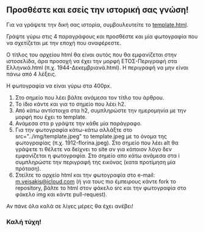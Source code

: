 ## Προσθέστε και εσείς την ιστορική σας γνώση!

Για να γράψετε την δική σας ιστορία, συμβουλευτείτε το [template.html](template.html).

Γράψτε γύρω στις 4 παραγράφους και προσθέστε και μία φωτογραφία που να σχετίζεται με την εποχή που αναφέρεστε.

Ο τίτλος του αρχείου html θα είναι αυτός που θα εμφανίζεται στην ιστοσελίδα, άρα προσοχή να έχει την μορφή ΕΤΟΣ-Περιγραφή στα Ελληνικά.html (π.χ. 1944-Δεκεμβριανά.html). Η περιγραφή να μην είναι πάνω από 4 λέξεις.

Η φωτογραφία να είναι γύρω στα 400px.

1. Στο σημείο που λέει <title> και </title> βάλτε ανάμεσα τον τίτλο του άρθρου.
2. Το ίδιο κάντε και για το σημείο που λέει h2.
3. Από κάτω αντίστοιχα στα h2, συμπληρώστε την ημερομηνία με την μορφή που έχει το template.
4. Ανάμεσα στα p γράψτε την κάθε μία παράγραφο.
5. Για την φωτογραφία κάτω-κάτω αλλάξτε στο src="../img/template.jpeg" το template.jpeg με το όνομα της φωτογραφίας (π.χ. 1912-florina.jpeg). Στο σημείο που λέει alt θα γράψετε τι θέλετε να δείχνει το site αν για κάποιον λόγο δεν εμφανίζεται η φωτογραφία. Στο σημείο απο κάτω ανάμεσα στα i συμπληρώστε την περιγραφή της εικόνας (κατα προτίμηση μία πρόταση).
6. Στείλτε το αρχείο html και την φωτογραφία στο e-mail: m.veisakis@icloud.com (ή για τους πιο έμπειρους κάντε fork το repository, βάλτε το html στον φάκελο src και την φωτογραφία στο φάκελο img και κάντε pull-request).

Αν πάνε όλα καλά σε λίγες μέρες θα έχει ανέβει!
### Καλή τύχη!

